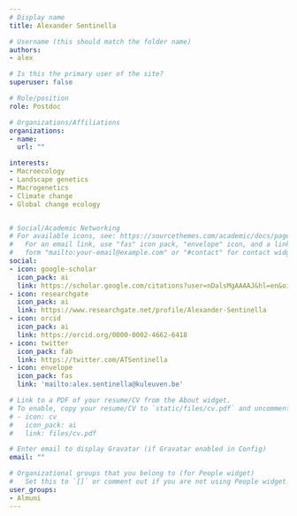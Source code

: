 ```yaml
---
# Display name
title: Alexander Sentinella

# Username (this should match the folder name)
authors:
- alex

# Is this the primary user of the site?
superuser: false

# Role/position
role: Postdoc

# Organizations/Affiliations
organizations:
- name: 
  url: ""

interests:
- Macroecology
- Landscape genetics
- Macrogenetics
- Climate change
- Global change ecology


# Social/Academic Networking
# For available icons, see: https://sourcethemes.com/academic/docs/page-builder/#icons
#   For an email link, use "fas" icon pack, "envelope" icon, and a link in the
#   form "mailto:your-email@example.com" or "#contact" for contact widget.
social:
- icon: google-scholar
  icon_pack: ai
  link: https://scholar.google.com/citations?user=nDalsMgAAAAJ&hl=en&oi=sra
- icon: researchgate
  icon_pack: ai
  link: https://www.researchgate.net/profile/Alexander-Sentinella
- icon: orcid
  icon_pack: ai
  link: https://orcid.org/0000-0002-4662-6418
- icon: twitter
  icon_pack: fab
  link: https://twitter.com/ATSentinella
- icon: envelope
  icon_pack: fas
  link: 'mailto:alex.sentinella@kuleuven.be'

# Link to a PDF of your resume/CV from the About widget.
# To enable, copy your resume/CV to `static/files/cv.pdf` and uncomment the lines below.
# - icon: cv
#   icon_pack: ai
#   link: files/cv.pdf

# Enter email to display Gravatar (if Gravatar enabled in Config)
email: ""

# Organizational groups that you belong to (for People widget)
#   Set this to `[]` or comment out if you are not using People widget.
user_groups:
- Almuni
---
```


